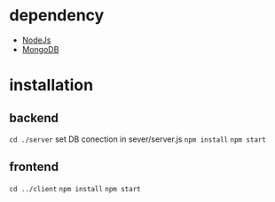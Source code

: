 # dependency
- [NodeJs](https://nodejs.org/en/)
- [MongoDB](https://www.mongodb.com/)
# installation
## backend
`cd ./server`
 set DB conection in  sever/server.js
`npm install`
`npm start`
## frontend
`cd ../client`
`npm install`
`npm start`
